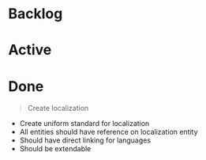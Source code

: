 # Backlog

# Active

# Done

> Create localization
- Create uniform standard for localization
- All entities should have reference on localization entity
- Should have direct linking for languages
- Should be extendable